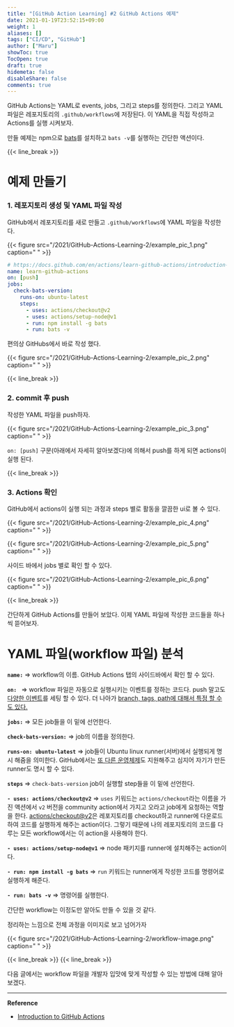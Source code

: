 ```yaml
---
title: "[GitHub Action Learning] #2 GitHub Actions 예제"
date: 2021-01-19T23:52:15+09:00
weight: 1
aliases: []
tags: ["CI/CD", "GitHub"]
author: ["Maru"]
showToc: true
TocOpen: true
draft: true
hidemeta: false
disableShare: false
comments: true
---
```


GitHub Actions는 YAML로 events, jobs, 그리고 steps를 정의한다. 그리고 YAML 파일은 레포지토리의 `.github/workflows`에 저장된다. 이 YAML을 직접 작성하고 Actions를 실행 시켜보자.

만들 예제는 npm으로 [bats](https://www.npmjs.com/package/bats)를 설치하고 `bats -v`를 실행하는 간단한 액션이다.

{{< line_break >}}

# 예제 만들기

### 1. 레포지토리 생성 및 YAML 파일 작성

GitHub에서 레포지토리를 새로 만들고 `.github/workflows`에 YAML 파일을 작성한다.

{{< figure src="/2021/GitHub-Actions-Learning-2/example_pic_1.png" caption=" " >}}

```yaml
# https://docs.github.com/en/actions/learn-github-actions/introduction-to-github-actions#create-an-example-workflow
name: learn-github-actions
on: [push]
jobs:
  check-bats-version:
    runs-on: ubuntu-latest
    steps:
      - uses: actions/checkout@v2
      - uses: actions/setup-node@v1
      - run: npm install -g bats
      - run: bats -v
```

편의상 GitHubs에서 바로 작성 했다.

{{< figure src="/2021/GitHub-Actions-Learning-2/example_pic_2.png" caption=" " >}}

{{< line_break >}}

### 2. commit 후 push

작성한 YAML 파일을 push하자.

{{< figure src="/2021/GitHub-Actions-Learning-2/example_pic_3.png" caption=" " >}}

`on: [push]` 구문(아래에서 자세히 알아보겠다)에 의해서 push를 하게 되면 actions이 실행 된다.

{{< line_break >}}

### 3. Actions 확인

GitHub에서 actions이 실행 되는 과정과 steps 별로 활동을 깔끔한 ui로 볼 수 있다.

{{< figure src="/2021/GitHub-Actions-Learning-2/example_pic_4.png" caption=" " >}}

{{< figure src="/2021/GitHub-Actions-Learning-2/example_pic_5.png" caption=" " >}}

사이드 바에서 jobs 별로 확인 할 수 있다.

{{< figure src="/2021/GitHub-Actions-Learning-2/example_pic_6.png" caption=" " >}}

{{< line_break >}}

간단하게 GitHub Actions를 만들어 보았다. 이제 YAML 파일에 작성한 코드들을 하나 씩 뜯어보자.

# YAML 파일(workflow 파일) 분석

**`name:`** => workflow의 이름. GitHub Actions 탭의 사이드바에서 확인 할 수 있다.

**`on: `** => workflow 파일은 자동으로 실행시키는 이벤트를 정하는 코드다. push 말고도 [다양한 이벤트](https://docs.github.com/en/actions/reference/events-that-trigger-workflows#webhook-events)를 세팅 할 수 있다. 더 나아가 [branch, tags, path에 대해서 특정 할 수도 있다.](https://docs.github.com/en/actions/reference/workflow-syntax-for-github-actions#onpushpull_requestpaths)

**`jobs:`** => 모든 job들을 이 밑에 선언한다.

**`check-bats-version:`** => job의 이름을 정의한다.

**`runs-on: ubuntu-latest`** => job들이 Ubuntu linux runner(서버)에서 실행되게 명시 해줌을 의미한다. GitHub에서는 [또 다른 운영체제](https://docs.github.com/en/actions/reference/workflow-syntax-for-github-actions#jobsjob_idruns-on)도 지원해주고 심지어 자기가 만든 runner도 명시 할 수 있다.

**`steps`** => `check-bats-version` job이 실행할 step들을 이 밑에 선언한다.

**`- uses: actions/checkout@v2`** => `uses` 키워드는 `actions/checkout`라는 이름을 가진 액션에서 `v2` 버전을 community action에서 가지고 오라고 job에게 요청하는 역할을 한다. [actions/checkout@v2](https://github.com/marketplace/actions/checkout)은 레포지토리를 checkout하고 runner에 다운로드하여 코드를 실행하게 해주는 action이다. 그렇기 때문에 나의 레포지토리의 코드를 다루는 모든 workflow에서는 이 action을 사용해야 한다.

**`- uses: actions/setup-node@v1`** => node 패키지를 runner에 설치해주는 action이다.

**`- run: npm install -g bats`** => `run` 키워드는 runner에게 작성한 코드를 명령어로 실행하게 해준다.

**`- run: bats -v`** => 명령어를 실행한다.

간단한 workflow는 이정도만 알아도 만들 수 있을 것 같다.

정리하는 느낌으로 전체 과정을 이미지로 보고 넘어가자

{{< figure src="/2021/GitHub-Actions-Learning-2/workflow-image.png" caption=" " >}}

{{< line_break >}}
{{< line_break >}}

다음 글에서는 workflow 파일을 개발자 입맛에 맞게 작성할 수 있는 방법에 대해 알아보겠다.

---

**Reference**

- [Introduction to GitHub Actions](https://docs.github.com/en/free-pro-team@latest/actions/learn-github-actions/introduction-to-github-actions#the-components-of-github-actions)

